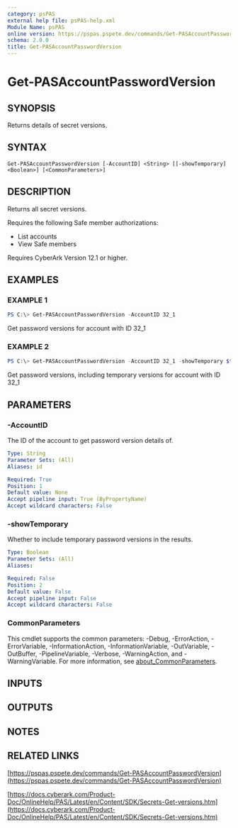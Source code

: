 ```yaml
---
category: psPAS
external help file: psPAS-help.xml
Module Name: psPAS
online version: https://pspas.pspete.dev/commands/Get-PASAccountPasswordVersion
schema: 2.0.0
title: Get-PASAccountPasswordVersion
---
```


# Get-PASAccountPasswordVersion

## SYNOPSIS
Returns details of secret versions.

## SYNTAX

```
Get-PASAccountPasswordVersion [-AccountID] <String> [[-showTemporary] <Boolean>] [<CommonParameters>]
```

## DESCRIPTION
Returns all secret versions.

Requires the following Safe member authorizations:
- List accounts
- View Safe members

Requires CyberArk Version 12.1 or higher.

## EXAMPLES

### EXAMPLE 1
```powershell
PS C:\> Get-PASAccountPasswordVersion -AccountID 32_1
```

Get password versions for account with ID 32_1

### EXAMPLE 2
```powershell
PS C:\> Get-PASAccountPasswordVersion -AccountID 32_1 -showTemporary $true
```

Get password versions, including temporary versions for account with ID 32_1

## PARAMETERS

### -AccountID
The ID of the account to get password version details of.

```yaml
Type: String
Parameter Sets: (All)
Aliases: id

Required: True
Position: 1
Default value: None
Accept pipeline input: True (ByPropertyName)
Accept wildcard characters: False
```

### -showTemporary
Whether to include temporary password versions in the results.

```yaml
Type: Boolean
Parameter Sets: (All)
Aliases:

Required: False
Position: 2
Default value: False
Accept pipeline input: False
Accept wildcard characters: False
```

### CommonParameters
This cmdlet supports the common parameters: -Debug, -ErrorAction, -ErrorVariable, -InformationAction, -InformationVariable, -OutVariable, -OutBuffer, -PipelineVariable, -Verbose, -WarningAction, and -WarningVariable. For more information, see [about_CommonParameters](http://go.microsoft.com/fwlink/?LinkID=113216).

## INPUTS

## OUTPUTS

## NOTES

## RELATED LINKS

[https://pspas.pspete.dev/commands/Get-PASAccountPasswordVersion](https://pspas.pspete.dev/commands/Get-PASAccountPasswordVersion)

[https://docs.cyberark.com/Product-Doc/OnlineHelp/PAS/Latest/en/Content/SDK/Secrets-Get-versions.htm](https://docs.cyberark.com/Product-Doc/OnlineHelp/PAS/Latest/en/Content/SDK/Secrets-Get-versions.htm)
